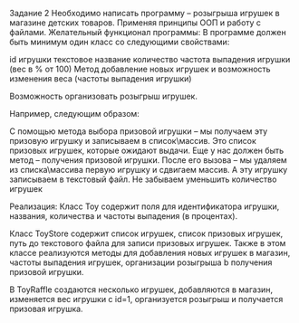 Задание 2
Необходимо написать программу – розыгрыша игрушек в магазине детских товаров.
Применяя принципы ООП и работу с файлами.
Желательный функционал программы:
В программе должен быть минимум один класс со следующими свойствами:

id игрушки
текстовое название
количество
частота выпадения игрушки (вес в % от 100)
Метод добавление новых игрушек и возможность изменения веса (частоты выпадения игрушки)

Возможность организовать розыгрыш игрушек.

Например, следующим образом:

С помощью метода выбора призовой игрушки – мы получаем эту призовую игрушку и записываем в список\массив. Это список призовых игрушек, которые ожидают выдачи. Еще у нас должен быть метод – получения призовой игрушки. После его вызова – мы удаляем из списка\массива первую игрушку и сдвигаем массив. А эту игрушку записываем в текстовый файл. Не забываем уменьшить количество игрушек

Реализация:
Класс Toy содержит поля для идентификатора игрушки, названия, количества и частоты выпадения (в процентах).

Класс ToyStore содержит список игрушек, список призовых игрушек, путь до текстового файла для записи призовых игрушек. Также в этом классе реализуются методы для добавления новых игрушек в магазин, частоты выпадения игрушек, организации розыгрыша b получения призовой игрушки.

В ToyRaffle создаются несколько игрушек, добавляются в магазин, изменяется вес игрушки с id=1, организуется розыгрыш и получается призовая игрушка.
